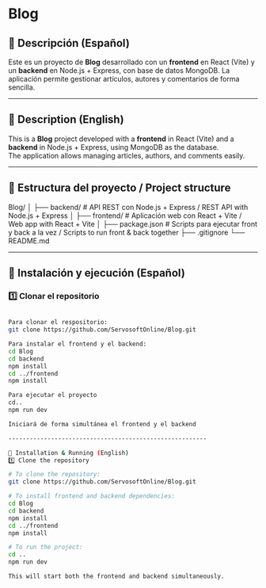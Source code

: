 # Blog

## 📌 Descripción (Español)
Este es un proyecto de **Blog** desarrollado con un **frontend** en React (Vite) y un **backend** en Node.js + Express, con base de datos MongoDB. La aplicación permite gestionar artículos, autores y comentarios de forma sencilla.

---

## 📌 Description (English)
This is a **Blog** project developed with a **frontend** in React (Vite) and a **backend** in Node.js + Express, using MongoDB as the database.  
The application allows managing articles, authors, and comments easily.

---

## 📂 Estructura del proyecto / Project structure
Blog/
│
├── backend/ # API REST con Node.js + Express / REST API with Node.js + Express
│
├── frontend/ # Aplicación web con React + Vite / Web app with React + Vite
│
├── package.json # Scripts para ejecutar front y back a la vez / Scripts to run front & back together
├── .gitignore
└── README.md


---

## 🚀 Instalación y ejecución (Español)

### 1️⃣ Clonar el repositorio
```bash

Para clonar el respositorio:
git clone https://github.com/ServosoftOnline/Blog.git

Para instalar el frontend y el backend:
cd Blog
cd backend
npm install
cd ../frontend
npm install

Para ejecutar el proyecto
cd..
npm run dev

Iniciará de forma simultánea el frontend y el backend

--------------------------------------------------------

🚀 Installation & Running (English)
1️⃣ Clone the repository

# To clone the repository:
git clone https://github.com/ServosoftOnline/Blog.git

# To install frontend and backend dependencies:
cd Blog
cd backend
npm install
cd ../frontend
npm install

# To run the project:
cd ..
npm run dev

This will start both the frontend and backend simultaneously.

